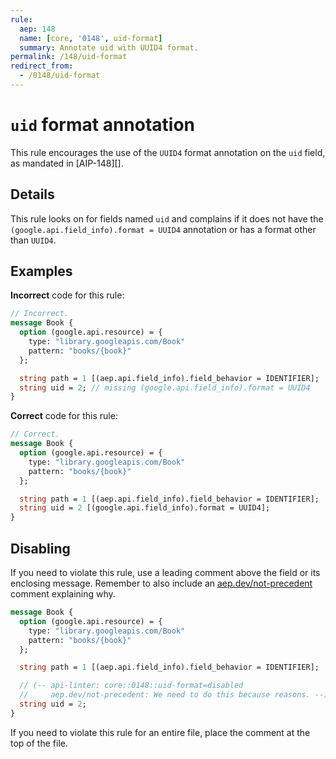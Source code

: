 ```yaml
---
rule:
  aep: 148
  name: [core, '0148', uid-format]
  summary: Annotate uid with UUID4 format.
permalink: /148/uid-format
redirect_from:
  - /0148/uid-format
---
```


# `uid` format annotation

This rule encourages the use of the `UUID4` format annotation on the `uid`
field, as mandated in [AIP-148][].

## Details

This rule looks on for fields named `uid` and complains if it does not have the
`(google.api.field_info).format = UUID4` annotation or has a format other than
`UUID4`.

## Examples

**Incorrect** code for this rule:

```proto
// Incorrect.
message Book {
  option (google.api.resource) = {
    type: "library.googleapis.com/Book"
    pattern: "books/{book}"
  };

  string path = 1 [(aep.api.field_info).field_behavior = IDENTIFIER];
  string uid = 2; // missing (google.api.field_info).format = UUID4
}
```

**Correct** code for this rule:

```proto
// Correct.
message Book {
  option (google.api.resource) = {
    type: "library.googleapis.com/Book"
    pattern: "books/{book}"
  };

  string path = 1 [(aep.api.field_info).field_behavior = IDENTIFIER];
  string uid = 2 [(google.api.field_info).format = UUID4];
}
```

## Disabling

If you need to violate this rule, use a leading comment above the field or its
enclosing message. Remember to also include an [aep.dev/not-precedent][]
comment explaining why.

```proto
message Book {
  option (google.api.resource) = {
    type: "library.googleapis.com/Book"
    pattern: "books/{book}"
  };

  string path = 1 [(aep.api.field_info).field_behavior = IDENTIFIER];

  // (-- api-linter: core::0148::uid-format=disabled
  //     aep.dev/not-precedent: We need to do this because reasons. --)
  string uid = 2;
}
```

If you need to violate this rule for an entire file, place the comment at the
top of the file.

[aep-148]: https://aep.dev/148
[aep.dev/not-precedent]: https://aep.dev/not-precedent
